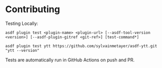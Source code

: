 # Contributing

Testing Locally:

```shell
asdf plugin test <plugin-name> <plugin-url> [--asdf-tool-version <version>] [--asdf-plugin-gitref <git-ref>] [test-command*]

asdf plugin test ytt https://github.com/sylvainmetayer/asdf-ytt.git "ytt --version"
```

Tests are automatically run in GitHub Actions on push and PR.
